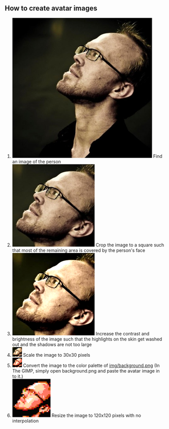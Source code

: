 
## How to create avatar images


1. ![example image of a person](step-1.png) Find an image of the person
1. ![example of an image after cropping](step-2.png) Crop the image to a square such that most of the remaining area is covered by the person's face
1. ![example of an image after adjusting contrast](step-3.png) Increase the contrast and brightness of the image such that the highlights on the skin get washed out and the shadows are not too large
1. ![example of an image after scaling](step-4.png) Scale the image to 30x30 pixels
1. ![example of an image after reducing its palette](step-5.png) Convert the image to the color palette of [img/background.png](img/background.png) (In The GIMP, simply open background.png and paste the avatar image in to it.)
1. ![example of an image after upscaling](step-6.png) Resize the image to 120x120 pixels with no interpolation

